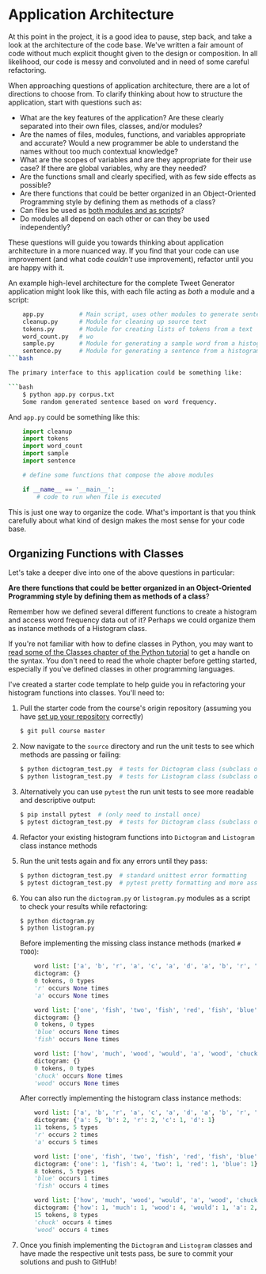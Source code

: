 # Application Architecture

At this point in the project, it is a good idea to pause, step back, and take a look at the architecture of the code base. We've written a fair amount of code without much explicit thought given to the design or composition. In all likelihood, our code is messy and convoluted and in need of some careful refactoring.

When approaching questions of application architecture, there are a lot of directions to choose from. To clarify thinking about how to structure the application, start with questions such as:

- What are the key features of the application? Are these clearly separated into their own files, classes, and/or modules?
- Are the names of files, modules, functions, and variables appropriate and accurate? Would a new programmer be able to understand the names without too much contextual knowledge?
- What are the scopes of variables and are they appropriate for their use case? If there are global variables, why are they needed?
- Are the functions small and clearly specified, with as few side effects as possible?
- Are there functions that could be better organized in an Object-Oriented Programming style by defining them as methods of a class?
- Can files be used as [both modules and as scripts](https://docs.python.org/3/tutorial/modules.html#executing-modules-as-scripts)?
- Do modules all depend on each other or can they be used independently?

These questions will guide you towards thinking about application architecture in a more nuanced way. If you find that your code can use improvement (and what code *couldn't* use improvement), refactor until you are happy with it.

An example high-level architecture for the complete Tweet Generator application might look like this, with each file acting as *both* a module and a script:

```bash
	app.py          # Main script, uses other modules to generate sentences
	cleanup.py      # Module for cleaning up source text
	tokens.py       # Module for creating lists of tokens from a text
	word_count.py   # wo
	sample.py       # Module for generating a sample word from a histogram
	sentence.py     # Module for generating a sentence from a histogram
```bash

The primary interface to this application could be something like:

```bash
	$ python app.py corpus.txt
	Some random generated sentence based on word frequency.
```

And `app.py` could be something like this:

```python
	import cleanup
	import tokens
	import word_count
	import sample
	import sentence

	# define some functions that compose the above modules

	if __name__ == '__main__':
	    # code to run when file is executed
```

This is just one way to organize the code. What's important is that you think carefully about what kind of design makes the most sense for your code base.

## Organizing Functions with Classes

Let's take a deeper dive into one of the above questions in particular:

**Are there functions that could be better organized in an Object-Oriented Programming style by defining them as methods of a class**?

Remember how we defined several different functions to create a histogram and access word frequency data out of it? Perhaps we could organize them as instance methods of a Histogram class.

If you're not familiar with how to define classes in Python, you may want to [read some of the Classes chapter of the Python tutorial](https://docs.python.org/3/tutorial/classes.html) to get a handle on the syntax. You don't need to read the whole chapter before getting started, especially if you've defined classes in other programming languages.

I've created a starter code template to help guide you in refactoring your histogram functions into classes. You'll need to:

1. Pull the starter code from the course's origin repository (assuming you have [set up your repository](https://github.com/Tech-at-DU/ACS-1120-Intro-Data-Structures/blob/master/Setup.md) correctly)

	```bash
	$ git pull course master
	```

2. Now navigate to the `source` directory and run the unit tests to see which methods are passing or failing:

	```bash
	$ python dictogram_test.py  # tests for Dictogram class (subclass of dict)
	$ python listogram_test.py  # tests for Listogram class (subclass of list)
	```

3. Alternatively you can use `pytest` the run unit tests to see more readable and descriptive output:

	```bash
	$ pip install pytest  # (only need to install once)
	$ pytest dictogram_test.py  # tests for Dictogram class (subclass of dict)
	```

4. Refactor your existing histogram functions into `Dictogram` and `Listogram` class instance methods

5. Run the unit tests again and fix any errors until they pass:

	```bash
	$ python dictogram_test.py  # standard unittest error formatting
	$ pytest dictogram_test.py  # pytest pretty formatting and more assertion info
	```

6. You can also run the `dictogram.py` or `listogram.py` modules as a script to check your results while refactoring:

	```bash
	$ python dictogram.py
	$ python listogram.py
	```

	Before implementing the missing class instance methods (marked `# TODO`):

	```python
		word list: ['a', 'b', 'r', 'a', 'c', 'a', 'd', 'a', 'b', 'r', 'a']
		dictogram: {}
		0 tokens, 0 types
		'r' occurs None times
		'a' occurs None times

		word list: ['one', 'fish', 'two', 'fish', 'red', 'fish', 'blue', 'fish']
		dictogram: {}
		0 tokens, 0 types
		'blue' occurs None times
		'fish' occurs None times

		word list: ['how', 'much', 'wood', 'would', 'a', 'wood', 'chuck', 'chuck', 'if', 'a', 'wood', 'chuck', 'could', 'chuck', 'wood']
		dictogram: {}
		0 tokens, 0 types
		'chuck' occurs None times
		'wood' occurs None times
	```

	After correctly implementing the histogram class instance methods:

	```python
		word list: ['a', 'b', 'r', 'a', 'c', 'a', 'd', 'a', 'b', 'r', 'a']
		dictogram: {'a': 5, 'b': 2, 'r': 2, 'c': 1, 'd': 1}
		11 tokens, 5 types
		'r' occurs 2 times
		'a' occurs 5 times

		word list: ['one', 'fish', 'two', 'fish', 'red', 'fish', 'blue', 'fish']
		dictogram: {'one': 1, 'fish': 4, 'two': 1, 'red': 1, 'blue': 1}
		8 tokens, 5 types
		'blue' occurs 1 times
		'fish' occurs 4 times

		word list: ['how', 'much', 'wood', 'would', 'a', 'wood', 'chuck', 'chuck', 'if', 'a', 'wood', 'chuck', 'could', 'chuck', 'wood']
		dictogram: {'how': 1, 'much': 1, 'wood': 4, 'would': 1, 'a': 2, 'chuck': 4, 'if': 1, 'could': 1}
		15 tokens, 8 types
		'chuck' occurs 4 times
		'wood' occurs 4 times
	```

7. Once you finish implementing the `Dictogram` and `Listogram` classes and have made the respective unit tests pass, be sure to commit your solutions and push to GitHub!
